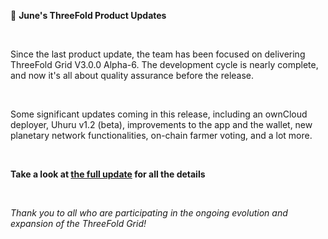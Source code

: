 📣 **June's ThreeFold Product Updates**

<br/>

Since the last product update, the team has been focused on delivering ThreeFold Grid V3.0.0 Alpha-6. The development cycle is nearly complete, and now it's all about quality assurance before the release.

<br/>

Some significant updates coming in this release, including an ownCloud deployer, Uhuru v1.2 (beta), improvements to the app and the wallet, new planetary network functionalities, on-chain farmer voting, and a lot more.

<br/>

**Take a look at [the full update](https://forum.threefold.io/t/threefold-product-updates-june-2022/2937) for all the details**

<br/>

*Thank you to all who are participating in the ongoing evolution and expansion of the ThreeFold Grid!*